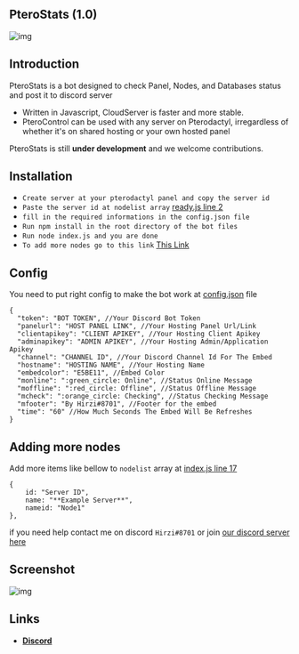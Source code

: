 ## PteroStats (1.0)

![img](https://media.discordapp.net/attachments/796259732683227157/861126504246411264/20210704_130856.jpg)

## Introduction

PteroStats is a bot designed to check Panel, Nodes, and Databases status and post it to discord server

* Written in Javascript, CloudServer is faster and more stable.
* PteroControl can be used with any server on Pterodactyl, irregardless of whether it's on shared hosting or your own hosted panel

PteroStats is still **under development** and we welcome contributions. 

Installation
--------------------

- `Create server at your pterodactyl panel and copy the server id`
- `Paste the server id at nodelist array` [ready.js line 2](https://github.com/HirziDevs/PteroStats/blob/main/events/ready.js)
- `fill in the required informations in the config.json file`
- `Run npm install in the root directory of the bot files`
- `Run node index.js and you are done`
- `To add more nodes go to this link` [This Link](https://github.com/HirziDevs/PteroStats#adding-more-nodes-and-databases)

Config
--------------------

You need to put right config to make the bot work at [config.json](https://github.com/HirziDevs/PteroStats/blob/main/config.json) file
```
{
  "token": "BOT TOKEN", //Your Discord Bot Token
  "panelurl": "HOST PANEL LINK", //Your Hosting Panel Url/Link
  "clientapikey": "CLIENT APIKEY", //Your Hosting Client Apikey
  "adminapikey": "ADMIN APIKEY", //Your Hosting Admin/Application Apikey
  "channel": "CHANNEL ID", //Your Discord Channel Id For The Embed
  "hostname": "HOSTING NAME", //Your Hosting Name
  "embedcolor": "E5BE11", //Embed Color
  "monline": ":green_circle: Online", //Status Online Message
  "moffline": ":red_circle: Offline", //Status Offline Message
  "mcheck": ":orange_circle: Checking", //Status Checking Message
  "mfooter": "By Hirzi#8701", //Footer for the embed
  "time": "60" //How Much Seconds The Embed Will Be Refreshes
}
```

Adding more nodes
--------------------

Add more items like bellow to `nodelist` array at [index.js line 17](https://github.com/HirziDevs/PteroStats/blob/main/index.js)
```
{
    id: "Server ID",
    name: "**Example Server**",
    nameid: "Node1"
},
```

if you need help contact me on discord `Hirzi#8701` or join [our discord server here](https://discord.gg/9Z7zpdwATZ)

Screenshot
--------------------

![img](https://media.discordapp.net/attachments/861112767174803466/861194338687385610/IMG_20210704_173809.jpg)

Links
--------------------

* __[Discord](https://discord.gg/9Z7zpdwATZ)__
